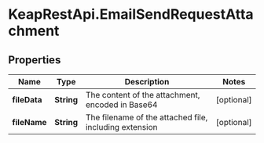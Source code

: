 # KeapRestApi.EmailSendRequestAttachment

## Properties

Name | Type | Description | Notes
------------ | ------------- | ------------- | -------------
**fileData** | **String** | The content of the attachment, encoded in Base64 | [optional] 
**fileName** | **String** | The filename of the attached file, including extension | [optional] 


